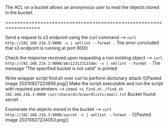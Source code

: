 The ACL on a bucket allows an anonymous user to read the objects stored in the bucket.

==================================================================

Send a request to s3 endpoint using the curl command --> `curl http://192.168.216.3:9000 -s | xmllint --format -`
The error concluded that s3 endpoint is running at port 9000

Check the response received upon requesting a non existing object --> `curl http://192.168.216.3:9000/abc123123123abc -s | xmllint --format -`
The message "The specified bucket is not valid" is printed

Write wrapper script find.sh over curl to perform dictionary attack
![[Pasted image 20210827223656.png]]
Make the script executable and run the script with required parameters --> 
`chmod +x find.sh`
`./find.sh 192.168.216.3:9000 /usr/share/dirb/wordlists/small.txt`
Bucket found: secret

Enumerate the objects stored in the bucket -->  `curl http://192.168.216.3:9000/secret -s | xmllint --format -`
![[Pasted image 20210827224053.png]]




